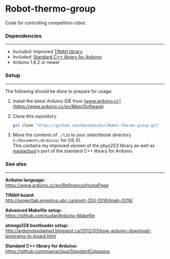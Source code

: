 # Robot-thermo-group
Code for controlling competition robot.

### Dependencies
---
* *Included:* Improved [TINAH library](./lib)
* *Included:* [Standard C++ library for Arduino](https://github.com/maniacbug/StandardCplusplus)
* Arduino 1.6.2 or newer

### Setup
---
The following should be done to prepare for usage:

1. Install the latest Arduino IDE from [www.arduino.cc](https://www.arduino.cc/en/Main/Software)

2. Clone this repository.  

   ```bash
   git clone 'https://github.com/EmceeEscher/Robot-thermo-group.git'
   ```

3. Move the contents of `./lib` to your sketchbook directory
(`~/Documents/Arduino/` for OS X).  
This contains my improved version
of the phys253 library as well as [maniacbug](https://github.com/maniacbug)'s
port of the standard C++
library for Arduino.

### See also
---
**Arduino language:**  
https://www.arduino.cc/en/Reference/HomePage

**TINAH board:**  
http://projectlab.engphys.ubc.ca/enph-253-2016/tinah-2016/

**Advanced Makefile setup:**  
https://github.com/sudar/Arduino-Makefile

**atmega128 bootloader setup:**  
http://arduinoexplained.blogspot.ca/2012/03/how-arduino-download-programs-to-board.html

**Standard C++ library for Arduino:**  
https://github.com/maniacbug/StandardCplusplus
